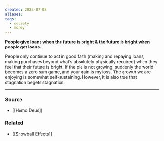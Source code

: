 ```yaml
---
created: 2023-07-08
aliases: 
tags:
  - society
  - money
---
```

**People give loans when the future is bright & the future is bright when people get loans.**

People only continue to act in good faith (making and repaying loans, making purchases beyond what’s absolutely physically required) when they feel that their future is bright. If the pie is not growing, suddenly the world becomes a zero sum game, and your gain is my loss. The growth we are enjoying is somewhat self-sustaining. However, It is also true that stagnation begets stagnation. 

---

### Source
- [[Homo Deus]]

### Related
- [[Snowball Effects]]